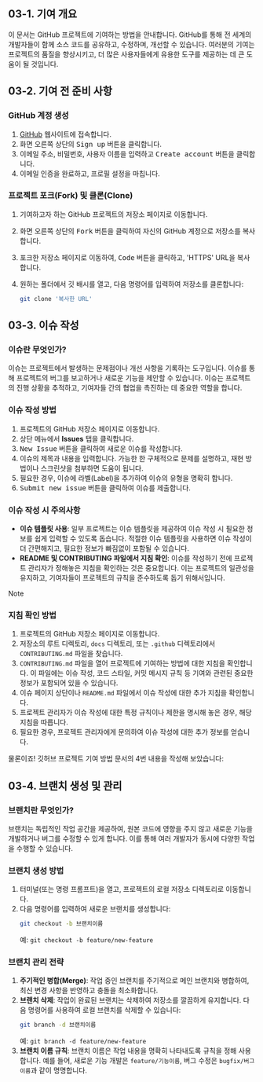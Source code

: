 ## 03-1. 기여 개요
이 문서는 GitHub 프로젝트에 기여하는 방법을 안내합니다. GitHub를 통해 전 세계의 개발자들이 함께 소스 코드를 공유하고, 수정하며, 개선할 수 있습니다. 여러분의 기여는 프로젝트의 품질을 향상시키고, 더 많은 사용자들에게 유용한 도구를 제공하는 데 큰 도움이 될 것입니다.

## 03-2. 기여 전 준비 사항
### GitHub 계정 생성
1. [GitHub](https://github.com) 웹사이트에 접속합니다.
2. 화면 오른쪽 상단의 <kbd>Sign up</kbd> 버튼을 클릭합니다.
3. 이메일 주소, 비밀번호, 사용자 이름을 입력하고 <kbd>Create account</kbd> 버튼을 클릭합니다.
4. 이메일 인증을 완료하고, 프로필 설정을 마칩니다.

### 프로젝트 포크(Fork) 및 클론(Clone)
1. 기여하고자 하는 GitHub 프로젝트의 저장소 페이지로 이동합니다.
2. 화면 오른쪽 상단의 <kbd>Fork</kbd> 버튼을 클릭하여 자신의 GitHub 계정으로 저장소를 복사합니다.
3. 포크한 저장소 페이지로 이동하여, <kbd>Code</kbd> 버튼을 클릭하고, 'HTTPS' URL을 복사합니다.
4. 원하는 폴더에서 깃 배시를 열고, 다음 명령어를 입력하여 저장소를 클론합니다:
   
   ```bash
   git clone '복사한 URL'
   ```

## 03-3. 이슈 작성
### 이슈란 무엇인가?
이슈는 프로젝트에서 발생하는 문제점이나 개선 사항을 기록하는 도구입니다. 이슈를 통해 프로젝트의 버그를 보고하거나 새로운 기능을 제안할 수 있습니다. 이슈는 프로젝트의 진행 상황을 추적하고, 기여자들 간의 협업을 촉진하는 데 중요한 역할을 합니다.

### 이슈 작성 방법
1. 프로젝트의 GitHub 저장소 페이지로 이동합니다.
2. 상단 메뉴에서 **Issues** 탭을 클릭합니다.
3. <kbd>New Issue</kbd> 버튼을 클릭하여 새로운 이슈를 작성합니다.
4. 이슈의 제목과 내용을 입력합니다. 가능한 한 구체적으로 문제를 설명하고, 재현 방법이나 스크린샷을 첨부하면 도움이 됩니다.
5. 필요한 경우, 이슈에 라벨(Label)을 추가하여 이슈의 유형을 명확히 합니다.
6. <kbd>Submit new issue</kbd> 버튼을 클릭하여 이슈를 제출합니다.

### 이슈 작성 시 주의사항
- **이슈 템플릿 사용**: 일부 프로젝트는 이슈 템플릿을 제공하여 이슈 작성 시 필요한 정보를 쉽게 입력할 수 있도록 돕습니다. 적절한 이슈 템플릿을 사용하면 이슈 작성이 더 간편해지고, 필요한 정보가 빠짐없이 포함될 수 있습니다.
- **README 및 CONTRIBUTING 파일에서 지침 확인**: 이슈를 작성하기 전에 프로젝트 관리자가 정해놓은 지침을 확인하는 것은 중요합니다. 이는 프로젝트의 일관성을 유지하고, 기여자들이 프로젝트의 규칙을 준수하도록 돕기 위해서입니다.

> [!NOTE]
> ### 지침 확인 방법
> 1. 프로젝트의 GitHub 저장소 페이지로 이동합니다.
> 2. 저장소의 루트 디렉토리, `docs` 디렉토리, 또는 `.github` 디렉토리에서 `CONTRIBUTING.md` 파일을 찾습니다.
> 3. `CONTRIBUTING.md` 파일을 열어 프로젝트에 기여하는 방법에 대한 지침을 확인합니다. 이 파일에는 이슈 작성, 코드 스타일, 커밋 메시지 규칙 등 기여와 관련된 중요한 정보가 포함되어 있을 수 있습니다.
> 4. 이슈 페이지 상단이나 `README.md` 파일에서 이슈 작성에 대한 추가 지침을 확인합니다.
> 5. 프로젝트 관리자가 이슈 작성에 대한 특정 규칙이나 제한을 명시해 놓은 경우, 해당 지침을 따릅니다.
> 6. 필요한 경우, 프로젝트 관리자에게 문의하여 이슈 작성에 대한 추가 정보를 얻습니다.

물론이죠! 깃허브 프로젝트 기여 방법 문서의 4번 내용을 작성해 보았습니다:

## 03-4. 브랜치 생성 및 관리
### 브랜치란 무엇인가?
브랜치는 독립적인 작업 공간을 제공하여, 원본 코드에 영향을 주지 않고 새로운 기능을 개발하거나 버그를 수정할 수 있게 합니다. 이를 통해 여러 개발자가 동시에 다양한 작업을 수행할 수 있습니다.

### 브랜치 생성 방법
1. 터미널(또는 명령 프롬프트)을 열고, 프로젝트의 로컬 저장소 디렉토리로 이동합니다.
2. 다음 명령어를 입력하여 새로운 브랜치를 생성합니다:
   ```bash
   git checkout -b 브랜치이름
   ```
   예: `git checkout -b feature/new-feature`

### 브랜치 관리 전략
1. **주기적인 병합(Merge)**: 작업 중인 브랜치를 주기적으로 메인 브랜치와 병합하여, 최신 변경 사항을 반영하고 충돌을 최소화합니다.
2. **브랜치 삭제**: 작업이 완료된 브랜치는 삭제하여 저장소를 깔끔하게 유지합니다. 다음 명령어를 사용하여 로컬 브랜치를 삭제할 수 있습니다:
   ```bash
   git branch -d 브랜치이름
   ```
   예: `git branch -d feature/new-feature`
3. **브랜치 이름 규칙**: 브랜치 이름은 작업 내용을 명확히 나타내도록 규칙을 정해 사용합니다. 예를 들어, 새로운 기능 개발은 `feature/기능이름`, 버그 수정은 `bugfix/버그이름`과 같이 명명합니다.
